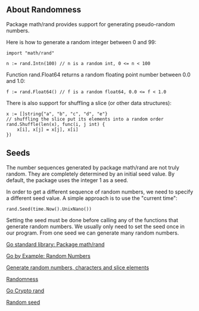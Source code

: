 ## About Randomness
Package math/rand provides support for generating pseudo-random numbers.

Here is how to generate a random integer between 0 and 99:
```
import "math/rand"

n := rand.Intn(100) // n is a random int, 0 <= n < 100
```
Function rand.Float64 returns a random floating point number between 0.0 and 1.0:
```
f := rand.Float64() // f is a random float64, 0.0 <= f < 1.0
```
There is also support for shuffling a slice (or other data structures):
```
x := []string{"a", "b", "c", "d", "e"}
// shuffling the slice put its elements into a random order
rand.Shuffle(len(x), func(i, j int) {
	x[i], x[j] = x[j], x[i]
})
```
## Seeds
The number sequences generated by package math/rand are not truly random.
They are completely determined by an initial seed value. By default, the package uses the integer 1 as a seed.

In order to get a different sequence of random numbers, we need to specify a different seed value. A simple approach is to use the "current time":
```
rand.Seed(time.Now().UnixNano())
```
Setting the seed must be done before calling any of the functions that generate random numbers. We usually only need to set the seed once in our program. From one seed we can generate many random numbers.

[Go standard library: Package math/rand](https://pkg.go.dev/math/rand)

[Go by Example: Random Numbers](https://gobyexample.com/random-numbers)

[Generate random numbers, characters and slice elements](https://yourbasic.org/golang/generate-number-random-range/)

[Randomness](https://en.wikipedia.org/wiki/Randomness)


[Go Crypto rand](https://pkg.go.dev/crypto/rand)

[Random seed](https://en.wikipedia.org/wiki/Random_seed)

